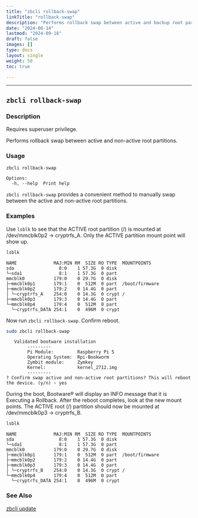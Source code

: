 ```yaml
---
title: "zbcli rollback-swap"
linkTitle: "rollback-swap"
description: "Performs rollback swap between active and backup root partitions"
date: "2024-08-14"
lastmod: "2024-09-18"
draft: false
images: []
type: docs
layout: single
weight: 50
toc: true

---
```


-----

## `zbcli rollback-swap`

### Description

Requires superuser privilege.

Performs rollback swap between active and non-active root partitions.

### Usage

```
zbcli rollback-swap

Options:
  -h, --help  Print help
```

`zbcli rollback-swap` provides a convenient method to manually swap between the active and non-active root partitions.

### Examples

Use `lsblk` to see that the ACTIVE root partition (/) is mounted at /dev/mmcblk0p2 -> cryptrfs_A. Only the ACTIVE partition mount point will show up.

```bash
lsblk
```

```
NAME              MAJ:MIN RM  SIZE RO TYPE  MOUNTPOINTS
sda                 8:0    1 57.3G  0 disk
└─sda1              8:1    1 57.3G  0 part
mmcblk0           179:0    0 29.7G  0 disk
├─mmcblk0p1       179:1    0  512M  0 part  /boot/firmware
├─mmcblk0p2       179:2    0 14.4G  0 part
│ └─cryptrfs_A    254:0    0 14.3G  0 crypt /
├─mmcblk0p3       179:3    0 14.4G  0 part
└─mmcblk0p4       179:4    0  512M  0 part
  └─cryptrfs_DATA 254:1    0  496M  0 crypt
```

Now run `zbcli rollback-swap`. Confirm reboot. 

```bash
sudo zbcli rollback-swap
```

```
   Validated bootware installation
        ---------
        Pi Module:         Raspberry Pi 5
        Operating System:  Rpi-Bookworm
        Zymbit module:     Zymkey
        Kernel:            kernel_2712.img
        ---------
? Confirm swap active and non-active root partitions? This will reboot the device. (y/n) › yes
```

During the boot, Bootware® will display an INFO message that it is Executing a Rollback. After the reboot completes, look at the new mount points. The ACTIVE root (/) partition should now be mounted at /dev/mmcblk0p3 -> cryptrfs_B.

```bash
lsblk
```

```
NAME              MAJ:MIN RM  SIZE RO TYPE  MOUNTPOINTS
sda                 8:0    1 57.3G  0 disk
└─sda1              8:1    1 57.3G  0 part
mmcblk0           179:0    0 29.7G  0 disk
├─mmcblk0p1       179:1    0  512M  0 part  /boot/firmware
├─mmcblk0p2       179:2    0 14.4G  0 part
├─mmcblk0p3       179:3    0 14.4G  0 part
│ └─cryptrfs_B    254:0    0 14.3G  0 crypt /
└─mmcblk0p4       179:4    0  512M  0 part
  └─cryptrfs_DATA 254:1    0  496M  0 crypt
```


### See Also
[zbcli update](../update)

